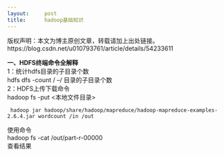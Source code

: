 ```yaml
---
layout:     post
title:      hadoop基础知识
---
```

<div id="article_content" class="article_content clearfix csdn-tracking-statistics" data-pid="blog" data-mod="popu_307" data-dsm="post">
								<div class="article-copyright">
					版权声明：本文为博主原创文章，转载请加上出处链接。					https://blog.csdn.net/u010793761/article/details/54233611				</div>
								            <div id="content_views" class="markdown_views prism-atom-one-dark">
							<!-- flowchart 箭头图标 勿删 -->
							<svg xmlns="http://www.w3.org/2000/svg" style="display: none;"><path stroke-linecap="round" d="M5,0 0,2.5 5,5z" id="raphael-marker-block" style="-webkit-tap-highlight-color: rgba(0, 0, 0, 0);"></path></svg>
							<p><strong>一、HDFS终端命令全解释</strong> <br>
    1：统计hdfs目录的子目录个数 <br>
        hdfs dfs -count / –/ 目录的子目录个数 <br>
    2：HDFS上传下载命令 <br>
        hadoop fs -put &lt;本地文件目录&gt; </p>

<pre class="prettyprint"><code class=" hljs avrasm"> hadoop jar hadoop/share/hadoop/mapreduce/hadoop-mapreduce-examples-<span class="hljs-number">2.6</span><span class="hljs-number">.4</span><span class="hljs-preprocessor">.jar</span> wordcount /<span class="hljs-keyword">in</span> /<span class="hljs-keyword">out</span></code></pre>

<p>使用命令 <br>
hadoop fs -cat /out/part-r-00000 <br>
查看结果</p>            </div>
						<link href="https://csdnimg.cn/release/phoenix/mdeditor/markdown_views-9e5741c4b9.css" rel="stylesheet">
                </div>